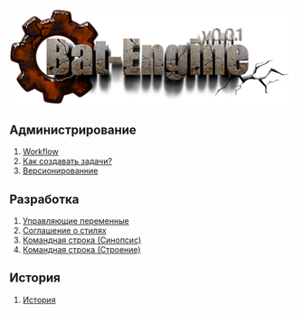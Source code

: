 ﻿
![logo](bat_engine25.png)

Администрирование
-----------------
1) [Workflow](adm/000-workflow.md)  
2) [Как создавать задачи?](adm/001-tasks.md)  
3) [Версионированние](adm/002-version.md)  

Разработка
----------
1) [Управляющие переменные](dev/000-variables.md)  
3) [Cоглашение о стилях](dev/001-notation.md)  
3) [Командная строка (Синопсис)](dev/002-cmd-sinopsis.md)  
4) [Командная строка (Строение)](dev/003-cmd-impl.md)  

История
-------
1) [История](history.md)  


